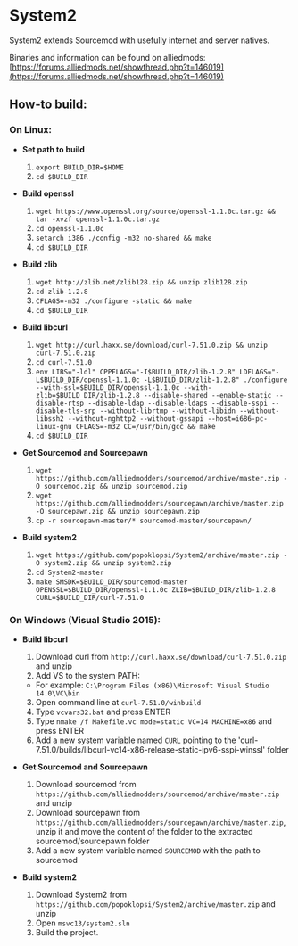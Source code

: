 System2
=======

System2 extends Sourcemod with usefully internet and server natives.

Binaries and information can be found on alliedmods: [https://forums.alliedmods.net/showthread.php?t=146019](https://forums.alliedmods.net/showthread.php?t=146019)

## How-to build: ##

### On Linux: ###
- **Set path to build**
  1. `export BUILD_DIR=$HOME`
  2. `cd $BUILD_DIR`

- **Build openssl**
  1. `wget https://www.openssl.org/source/openssl-1.1.0c.tar.gz && tar -xvzf openssl-1.1.0c.tar.gz`
  2. `cd openssl-1.1.0c`
  3. `setarch i386 ./config -m32 no-shared && make`
  4. `cd $BUILD_DIR`

- **Build zlib**
  1. `wget http://zlib.net/zlib128.zip && unzip zlib128.zip`
  2. `cd zlib-1.2.8`
  3. `CFLAGS=-m32 ./configure -static && make`
  4. `cd $BUILD_DIR`

- **Build libcurl**
  1. `wget http://curl.haxx.se/download/curl-7.51.0.zip && unzip curl-7.51.0.zip`
  2. `cd curl-7.51.0`
  3. `env LIBS="-ldl" CPPFLAGS="-I$BUILD_DIR/zlib-1.2.8" LDFLAGS="-L$BUILD_DIR/openssl-1.1.0c -L$BUILD_DIR/zlib-1.2.8" ./configure --with-ssl=$BUILD_DIR/openssl-1.1.0c --with-zlib=$BUILD_DIR/zlib-1.2.8 --disable-shared --enable-static --disable-rtsp --disable-ldap --disable-ldaps --disable-sspi --disable-tls-srp --without-librtmp --without-libidn --without-libssh2 --without-nghttp2 --without-gssapi --host=i686-pc-linux-gnu CFLAGS=-m32 CC=/usr/bin/gcc && make`
  4. `cd $BUILD_DIR`

- **Get Sourcemod and Sourcepawn**
  1. `wget https://github.com/alliedmodders/sourcemod/archive/master.zip -O sourcemod.zip && unzip sourcemod.zip`
  2. `wget https://github.com/alliedmodders/sourcepawn/archive/master.zip -O sourcepawn.zip && unzip sourcepawn.zip`
  3. `cp -r sourcepawn-master/* sourcemod-master/sourcepawn/`

- **Build system2**
  1. `wget https://github.com/popoklopsi/System2/archive/master.zip -O system2.zip && unzip system2.zip`
  2. `cd System2-master`
  3. `make SMSDK=$BUILD_DIR/sourcemod-master OPENSSL=$BUILD_DIR/openssl-1.1.0c ZLIB=$BUILD_DIR/zlib-1.2.8 CURL=$BUILD_DIR/curl-7.51.0`

### On Windows (Visual Studio 2015): ###
- **Build libcurl**
  1. Download curl from `http://curl.haxx.se/download/curl-7.51.0.zip` and unzip
  2. Add VS to the system PATH:
    - For example: `C:\Program Files (x86)\Microsoft Visual Studio 14.0\VC\bin` 
  3. Open command line at `curl-7.51.0/winbuild`
  4. Type `vcvars32.bat` and press ENTER
  5. Type `nmake /f Makefile.vc mode=static VC=14 MACHINE=x86` and press ENTER
  6. Add a new system variable named `CURL` pointing to the 'curl-7.51.0/builds/libcurl-vc14-x86-release-static-ipv6-sspi-winssl' folder

- **Get Sourcemod and Sourcepawn**
  1. Download sourcemod from `https://github.com/alliedmodders/sourcemod/archive/master.zip` and unzip
  1. Download sourcepawn from `https://github.com/alliedmodders/sourcepawn/archive/master.zip`, unzip it and move  the content of the folder to the extracted sourcemod/sourcepawn folder
  2. Add a new system variable named `SOURCEMOD` with the path to sourcemod

- **Build system2**
  1. Download System2 from `https://github.com/popoklopsi/System2/archive/master.zip` and unzip
  2. Open `msvc13/system2.sln` 
  3. Build the project.